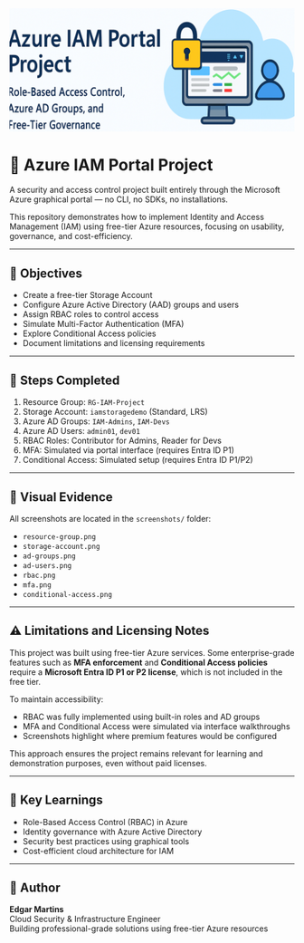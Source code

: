 <p align="center">
  <img src="screenshots/banner.png" alt="Azure IAM Banner">
</p>

# 🔐 Azure IAM Portal Project

A security and access control project built entirely through the Microsoft Azure graphical portal — no CLI, no SDKs, no installations.

This repository demonstrates how to implement Identity and Access Management (IAM) using free-tier Azure resources, focusing on usability, governance, and cost-efficiency.

---

## 🎯 Objectives

- Create a free-tier Storage Account
- Configure Azure Active Directory (AAD) groups and users
- Assign RBAC roles to control access
- Simulate Multi-Factor Authentication (MFA)
- Explore Conditional Access policies
- Document limitations and licensing requirements

---

## 🧪 Steps Completed

1. Resource Group: `RG-IAM-Project`
2. Storage Account: `iamstoragedemo` (Standard, LRS)
3. Azure AD Groups: `IAM-Admins`, `IAM-Devs`
4. Azure AD Users: `admin01`, `dev01`
5. RBAC Roles: Contributor for Admins, Reader for Devs
6. MFA: Simulated via portal interface (requires Entra ID P1)
7. Conditional Access: Simulated setup (requires Entra ID P1/P2)

---

## 📸 Visual Evidence

All screenshots are located in the `screenshots/` folder:

- `resource-group.png`
- `storage-account.png`
- `ad-groups.png`
- `ad-users.png`
- `rbac.png`
- `mfa.png`
- `conditional-access.png`

---

## ⚠️ Limitations and Licensing Notes

This project was built using free-tier Azure services. Some enterprise-grade features such as **MFA enforcement** and **Conditional Access policies** require a **Microsoft Entra ID P1 or P2 license**, which is not included in the free tier.

To maintain accessibility:

- RBAC was fully implemented using built-in roles and AD groups
- MFA and Conditional Access were simulated via interface walkthroughs
- Screenshots highlight where premium features would be configured

This approach ensures the project remains relevant for learning and demonstration purposes, even without paid licenses.

---

## 🧠 Key Learnings

- Role-Based Access Control (RBAC) in Azure
- Identity governance with Azure Active Directory
- Security best practices using graphical tools
- Cost-efficient cloud architecture for IAM

---

## 👤 Author

**Edgar Martins**  
Cloud Security & Infrastructure Engineer  
Building professional-grade solutions using free-tier Azure resources
